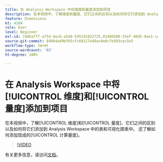 ```yaml
---
title: 在 Analysis Workspace 中将维度和量度添加到项目
description: 在本视频中，了解维度和量度、它们之间的区别以及如何将它们添加到 Analysis Workspace 中的表和可视化图表中。 还了解如何添加现成的计算量度。
feature: Dimensions
kt: 4104
role: User
level: Beginner
exl-id: 748ba7ff-a75d-4ecb-a5d8-5451d1922725,01466500-25ef-40d5-9ae1-ce1e0e92b0b5
source-git-commit: 84984ad9bf65cfc69117e40ac0e0cfe503cac5e5
workflow-type: tm+mt
source-wordcount: '93'
ht-degree: 100%

---
```


# 在 Analysis Workspace 中将[!UICONTROL 维度]和[!UICONTROL 量度]添加到项目

在本视频中，了解[!UICONTROL 维度]和[!UICONTROL 量度]、它们之间的区别以及如何将它们添加到 Analysis Workspace 中的表和可视化图表中。 还了解如何添加现成的[!UICONTROL 计算量度]。

>[!VIDEO](https://video.tv.adobe.com/v/30606/?quality=12&learn=on)

有关更多信息，请访问[文档](https://experienceleague.adobe.com/docs/analytics/analyze/analysis-workspace/components/analysis-workspace-components.html?lang=zh-Hans)。
